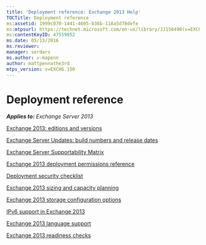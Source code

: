 ```yaml
---
title: 'Deployment reference: Exchange 2013 Help'
TOCTitle: Deployment reference
ms:assetid: 1999c070-1441-4605-b36b-118a5d78defe
ms:mtpsurl: https://technet.microsoft.com/en-us/library/JJ150490(v=EXCHG.150)
ms:contentKeyID: 47559952
ms.date: 05/13/2016
ms.reviewer: 
manager: serdars
ms.author: v-mapenn
author: mattpennathe3rd
mtps_version: v=EXCHG.150
---
```


# Deployment reference

_**Applies to:** Exchange Server 2013_

[Exchange 2013: editions and versions](exchange-2013-editions-and-versions-exchange-2013-help.md)

[Exchange Server Updates: build numbers and release dates](https://technet.microsoft.com/en-us/library/hh135098\(v=exchg.150\))

[Exchange Server Supportability Matrix](exchange-server-supportability-matrix-exchange-2013-help.md)

[Exchange 2013 deployment permissions reference](exchange-2013-deployment-permissions-reference-exchange-2013-help.md)

[Deployment security checklist](deployment-security-checklist-exchange-2013-help.md)

[Exchange 2013 sizing and capacity planning](exchange-2013-sizing-and-capacity-planning-exchange-2013-help.md)

[Exchange 2013 storage configuration options](exchange-2013-storage-configuration-options-exchange-2013-help.md)

[IPv6 support in Exchange 2013](ipv6-support-in-exchange-2013-exchange-2013-help.md)

[Exchange 2013 language support](exchange-2013-language-support-exchange-2013-help.md)

[Exchange 2013 readiness checks](exchange-2013-readiness-checks-exchange-2013-help.md)
